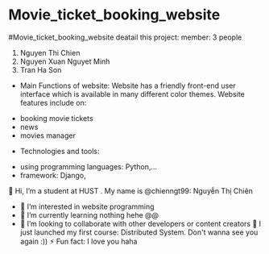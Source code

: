 # Movie_ticket_booking_website
 #Movie_ticket_booking_website
 deatail this project: 
 member: 3 people
 1. Nguyen Thi Chien
 2. Nguyen Xuan Nguyet Minh
 3. Tran Ha Son
 * Main Functions of website:
 Website has a friendly front-end user interface which is available in many different color themes. Website features include on:
 - booking movie tickets
 - news
 - movies manager
 * Technologies and tools:
 - using programming languages: Python,...
 - framework: Django,

 👋 Hi, I’m a student at HUST . My name is @chienngt99: Nguyễn Thị Chiên 
- 👀 I’m interested in website programming
- 🌱 I’m currently learning nothing hehe @@
- 💞️ I’m looking to collaborate with other developers or content creators
🔭 I just launched my first course: Distributed System. Don't wanna see you again :))
⚡ Fun fact: I love you haha
